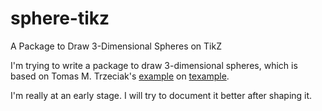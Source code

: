 # sphere-tikz
A Package to Draw 3-Dimensional Spheres on TikZ

I'm trying to write a package to draw 3-dimensional spheres, which is based on Tomas M. Trzeciak's <a href="http://www.texample.net/tikz/examples/map-projections/">example</a> on <a href="http://www.texample.net/">texample</a>.

I'm really at an early stage. I will try to document it better after shaping it. 
